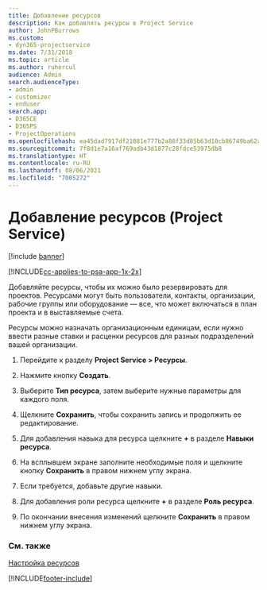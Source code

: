 ```yaml
---
title: Добавление ресурсов
description: Как добавлять ресурсы в Project Service
author: JohnPBurrows
ms.custom:
- dyn365-projectservice
ms.date: 7/31/2018
ms.topic: article
ms.author: ruhercul
audience: Admin
search.audienceType:
- admin
- customizer
- enduser
search.app:
- D365CE
- D365PS
- ProjectOperations
ms.openlocfilehash: ea45dad7917df21081e777b2a88f33d85b63d18cb86749ba62a24dfdf48bd939
ms.sourcegitcommit: 7f8d1e7a16af769adb43d1877c28fdce53975db8
ms.translationtype: HT
ms.contentlocale: ru-RU
ms.lasthandoff: 08/06/2021
ms.locfileid: "7005272"
---
```

# <a name="add-resources-project-service"></a>Добавление ресурсов (Project Service)

[!include [banner](../includes/psa-now-project-operations.md)]

[!INCLUDE[cc-applies-to-psa-app-1x-2x](../includes/cc-applies-to-psa-app-1x-2x.md)]

Добавляйте ресурсы, чтобы их можно было резервировать для проектов. Ресурсами могут быть пользователи, контакты, организации, рабочие группы или оборудование — все, что может включаться в план проекта и в выставляемые счета.  
  
Ресурсы можно назначать организационным единицам, если нужно ввести разные ставки и расценки ресурсов для разных подразделений вашей организации.  
  
1.  Перейдите к разделу **Project Service > Ресурсы**.  
  
2.  Нажмите кнопку **Создать**.  
  
3.  Выберите **Тип ресурса**, затем выберите нужные параметры для каждого поля.  
  
4.  Щелкните **Сохранить**, чтобы сохранить запись и продолжить ее редактирование.  
  
5.  Для добавления навыка для ресурса щелкните **+** в разделе **Навыки ресурса**.  
  
6.  На всплывшем экране заполните необходимые поля и щелкните кнопку **Сохранить** в правом нижнем углу экрана.  
  
7.  Если требуется, добавьте другие навыки.  
  
8.  Для добавления роли ресурса щелкните **+** в разделе **Роль ресурса**.  
  
9. По окончании внесения изменений щелкните **Сохранить** в правом нижнем углу экрана.  
  
### <a name="see-also"></a>См. также  
 [Настройка ресурсов](../psa/set-up-resources.md)


[!INCLUDE[footer-include](../includes/footer-banner.md)]